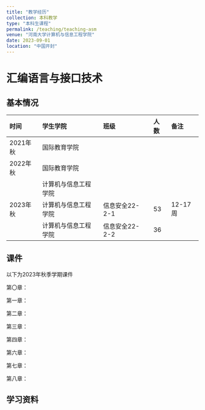 ```yaml
---
title: "教学经历"
collection: 本科教学
type: "本科生课程"
permalink: /teaching/teaching-asm
venue: "河南大学计算机与信息工程学院"
date: 2023-09-01
location: "中国开封"
---
```


# 汇编语言与接口技术

## 基本情况

| 时间     | 学生学院       | 班级         | 人数  | 备注     |
|:------ |:---------- |:---------- |:--- |:------ |
| 2021年秋 | 国际教育学院     |            |     |        |
| 2022年秋 | 国际教育学院     |            |     |        |
|        | 计算机与信息工程学院 |            |     |        |
| 2023年秋 | 计算机与信息工程学院 | 信息安全22-2-1 | 53  | 12-17周 |
|        | 计算机与信息工程学院 | 信息安全22-2-2 | 36  |        |

## 课件

以下为2023年秋季学期课件

第〇章：

第一章：

第二章：

第三章：

第四章：

第六章：

第七章：

第八章：

## 学习资料
